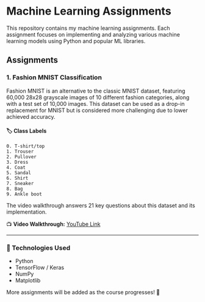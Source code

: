 # Machine Learning Assignments

This repository contains my machine learning assignments. Each assignment focuses on implementing and analyzing various machine learning models using Python and popular ML libraries.

## Assignments

### 1. Fashion MNIST Classification
Fashion MNIST is an alternative to the classic MNIST dataset, featuring 60,000 28x28 grayscale images of 10 different fashion categories, along with a test set of 10,000 images. This dataset can be used as a drop-in replacement for MNIST but is considered more challenging due to lower achieved accuracy.

#### 🏷️ Class Labels
```
0. T-shirt/top
1. Trouser
2. Pullover
3. Dress
4. Coat
5. Sandal
6. Shirt
7. Sneaker
8. Bag
9. Ankle boot
```

The video walkthrough answers 21 key questions about this dataset and its implementation.

📺 **Video Walkthrough:** [YouTube Link](https://youtu.be/mOUccAYY5_M)

---

### 🔧 Technologies Used
- Python
- TensorFlow / Keras
- NumPy
- Matplotlib

More assignments will be added as the course progresses! 🚀
